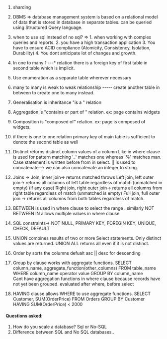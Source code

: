 
1. sharding


2. DBMS => database management system is based on a relational model of data that is
stored in database in separate tables. can be queried using Structured Query language.

3. when to use sql instead of no sql?
=> 1. when working with complex queries and reports.
   2. you have a high transaction application
   3. You have to ensure ACID compliance (Atomicity, Consistency, Isolation, Durability)
   4. You dont anticipate lot of changes and growth.


3. In one to many  1 ---* relation there is a foreign key of first table in second table which is implicit.

4. Use enumeration as a separate table wherever necessary

5. many to many is weak to weak relationship ----- create another table in between to create one to many instead.

6. Generalisation is inheritance "is a " relation

7. Aggregation is "contains or part of " relation. ex: page contains widgets

8. Composition is "composed of" relation. ex: page is composed of widgets.

9. if there is one to one relation primary key of main table is sufficient to denote the second table as well

10. Distinct returns distinct column values of a column
    Like in where clause is used for pattern matching '_' matches one whereas '%' matches man.
    Case statement is written before from in select.
    || is used to concatenate--> we can also concatenate an integer to string.

11. Joins
  => Join, inner join-> returns matched throws
     Left join, left outer join-> returns all columns of left table regardless of match (unmatched in empty) (if any case)
     Right join, right outer join-> returns all columns from right table regardless of match (unmatched is empty)
     Full join, full outer join -> returns all columns from both tables regardless of match.

12.  BETWEEN is used in where clause to select the range . similarly NOT BETWEEN
      IN allows multiple values in where clause

13. SQL constraints-> NOT NULL, PRIMARY KEY, FOREGIN KEY, UNIQUE, CHECK, DEFAULT

14. UNION combines results of two or more Select statements. Only distinct values are returned.
    UNION ALL returns all even if it is not distinct.

15. Order by  sorts the columns  defualt asc || desc for descending

16. Group by clause works with aggregate functions.
    SELECT column_name,
    aggregate_function(other_columns)
    FROM table_name
    WHERE column_name operator value
    GROUP BY column_name    
    Cant have aggregation functions in where clause because records have not yet been grouped.
    evaluated after where, before select

17. HAVING clause allows WHERE to use aggregate functions.
    SELECT Customer, SUM(OrderPrice) FROM Orders
    GROUP BY Customer
    HAVING SUM(OrderPrice) < 2000






#### Questions asked:

  1. How do you scale a database? Sql or No-SQL
  2. Difference between SQL and No SQL databases..
